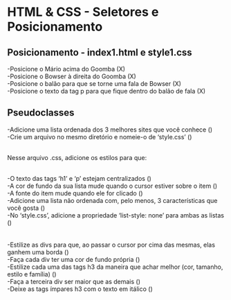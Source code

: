 # HTML & CSS - Seletores e Posicionamento


## Posicionamento - index1.html e style1.css
-Posicione o Mário acima do Goomba (X) <br>
-Posicione o Bowser à direita do Goomba (X) <br>
-Posicione o balão para que se torne uma fala de Bowser (X) <br>
-Posicione o texto da tag p para que fique dentro do balão de fala (X)

## Pseudoclasses
-Adicione uma lista ordenada dos 3 melhores sites que você conhece ()<br>
-Crie um arquivo no mesmo diretório e nomeie-o de ‘style.css’ ()<br><br>

Nesse arquivo .css, adicione os estilos para que:<br><br>

-O texto das tags ‘h1’ e ‘p’ estejam centralizados ()<br>
-A cor de fundo da sua lista mude quando o cursor estiver sobre o item ()<br>
-A fonte do item mude quando ele for clicado ()<br>
-Adicione uma lista não ordenada com, pelo menos, 3 características que você gosta ()<br>
-No ‘style.css’, adicione a propriedade ‘list-style: none’ para ambas as listas ()<br>
<br><br>
-Estilize as divs para que, ao passar o cursor por cima das mesmas, elas ganhem uma borda ()<br>
-Faça cada div ter uma cor de fundo própria ()<br>
-Estilize cada uma das tags h3 da maneira que achar melhor (cor, tamanho, estilo e família) ()<br>
-Faça a terceira div ser maior que as demais ()<br>
-Deixe as tags ímpares h3 com o texto em itálico ()<br>